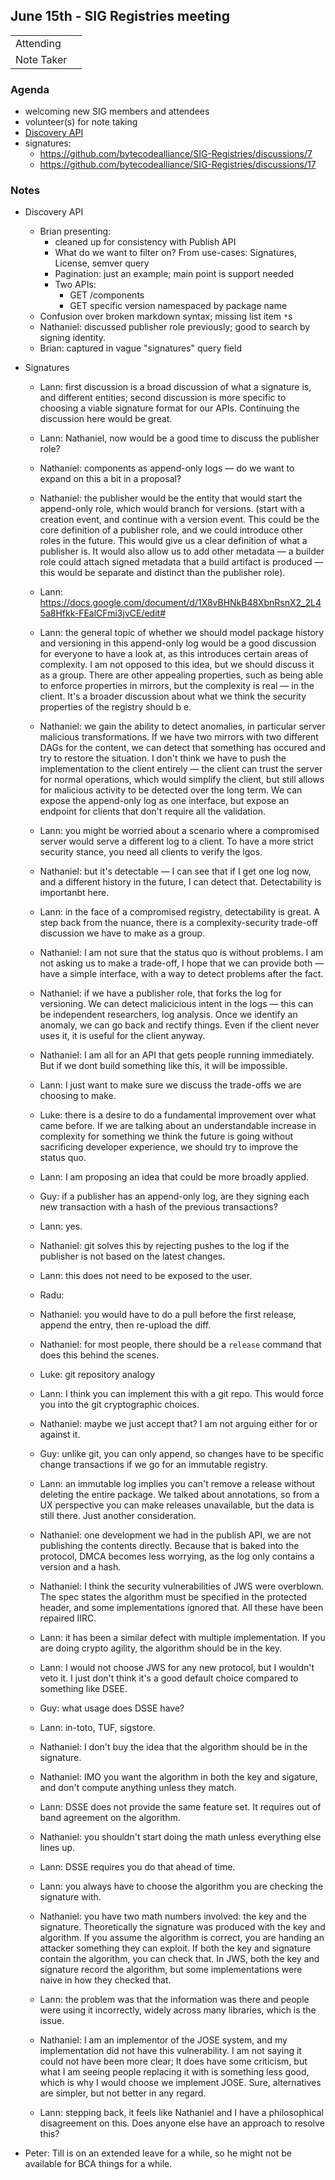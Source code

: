 ## June 15th - SIG Registries meeting

|          |      |
| -------- | -------- |
| Attending  |
| Note Taker | |

### Agenda
- welcoming new SIG members and attendees
- volunteer(s) for note taking
- [Discovery API](https://github.com/bytecodealliance/SIG-Registries/pull/16)
- signatures:
    - https://github.com/bytecodealliance/SIG-Registries/discussions/7
    - https://github.com/bytecodealliance/SIG-Registries/discussions/17


### Notes

* Discovery API
  * Brian presenting:
    * cleaned up for consistency with Publish API
    * What do we want to filter on? From use-cases:
      Signatures, License, semver query
    * Pagination: just an example; main point is support needed
    * Two APIs:
      * GET /components
      * GET specific version namespaced by package name
  * Confusion over broken markdown syntax; missing list item `*`s
  * Nathaniel: discussed publisher role previously; good to search by signing identity.
  * Brian: captured in vague "signatures" query field

* Signatures
  * Lann: first discussion is a broad discussion of what a signature is, and different entities; second discussion is more specific to choosing a viable signature format for our APIs. Continuing the discussion here would be great.
  * Lann: Nathaniel, now would be a good time to discuss the publisher role?
  * Nathaniel: components as append-only logs — do we want to expand on this a bit in a proposal?
  * Nathaniel: the publisher would be the entity that would start the append-only role, which would branch for versions. (start with a creation event, and continue with a version event. This could be the core definition of a publisher role, and we could introduce other roles in the future. This would give us a clear definition of what a publisher is. It would also allow us to add other metadata — a builder role could attach signed metadata that a build artifact is produced — this would be separate and distinct than the publisher role).
  * Lann: https://docs.google.com/document/d/1X8vBHNkB48XbnRsnX2_2L45a8Hfkk-FEalCFmi3jvCE/edit#
  * Lann: the general topic of whether we should model package history and versioning in this append-only log would be a good discussion for everyone to have a look at, as this introduces certain areas of complexity. I am not opposed to this idea, but we should discuss it as a group. There are other appealing properties, such as being able to enforce properties in mirrors, but the complexity is real — in the client. It's a broader discussion about what we think the security properties of the registry should b e.
  * Nathaniel: we gain the ability to detect anomalies, in particular server malicious transformations. If we have two mirrors with two different DAGs for the content, we can detect that something has occured and try to restore the situation. I don't think we have to push the implementation to the client entirely — the client can trust the server for normal operations, which would simplify the client, but still allows for malicious activity to be detected over the long term. We can expose the append-only log as one interface, but expose an endpoint for clients that don't require all the validation.
  * Lann: you might be worried about a scenario where a compromised server would serve a different log to a client. To have a more strict security stance, you need all clients to verify the lgos.
  * Nathaniel: but it's detectable — I can see that if I get one log now, and a different history in the future, I can detect that. Detectability is importanbt here.
  * Lann: in the face of a compromised registry, detectability is great. A step back from the nuance, there is a complexity-security trade-off discussion we have to make as a group.
  * Nathaniel: I am not sure that the status quo is without problems. I am not asking us to make a trade-off, I hope that we can provide both — have a simple interface, with a way to detect problems after the fact.
  * Nathaniel: if we have a publisher role, that forks the log for versioning. We can detect malicicious intent in the logs — this can be independent researchers, log analysis. Once we identify an anomaly, we can go back and rectify things. Even if the client never uses it, it is useful for the client anyway.
  * Nathaniel: I am all for an API that gets people running immediately. But if we dont build something like this, it will be impossible.
  * Lann: I just want to make sure we discuss the trade-offs we are choosing to make.
  * Luke: there is a desire to do a fundamental improvement over what came before. If we are talking about an understandable increase in complexity for something we think the future is going without sacrificing developer experience, we should try to improve the status quo.
  * Lann: I am proposing an idea that could be more broadly applied.
  * Guy: if a publisher has an append-only log, are they signing each new transaction with a hash of the previous transactions?
  * Lann: yes.
  * Nathaniel: git solves this by rejecting pushes to the log if the publisher is not based on the latest changes.
  * Lann: this does not need to be exposed to the user.
  * Radu:
  * Nathaniel: you would have to do a pull before the first release, append the entry, then re-upload the diff.
  * Nathaniel: for most people, there should be a `release` command that does this behind the scenes.
  * Luke: git repository analogy
  * Lann: I think you can implement this with a git repo. This would force you into the git cryptographic choices.
  * Nathaniel: maybe we just accept that? I am not arguing either for or against it.
  * Guy: unlike git, you can only append, so changes have to be specific change transactions if we go for an immutable registry.
  * Lann: an immutable log implies you can't remove a release without deleting the entire package. We talked about annotations, so from a UX perspective you can make releases unavailable, but the data is still there. Just another consideration.
  * Nathaniel: one development we had in the publish API, we are not publishing the contents directly. Because that is baked into the protocol, DMCA becomes less worrying, as the log only contains a version and a hash.

  * Nathaniel: I think the security vulnerabilities of JWS were overblown. The spec states the algorithm must be specified in the protected header, and some implementations ignored that. All these have been repaired IIRC.
  * Lann: it has been a similar defect with multiple implementation. If you are doing crypto agility, the algorithm should be in the key.
  * Lann: I would not choose JWS for any new protocol, but I wouldn't veto it. I just don't think it's a good default choice compared to something like DSEE.
  * Guy: what usage does DSSE have?
  * Lann: in-toto, TUF, sigstore.
  * Nathaniel: I don't buy the idea that the algorithm should be in the signature.
  * Nathaniel: IMO you want the algorithm in both the key and sigature, and don't compute anything unless they match.
  * Lann: DSSE does not provide the same feature set. It requires out of band agreement on the algorithm.
  * Nathaniel: you shouldn't start doing the math unless everything else lines up.
  * Lann: DSSE requires you do that ahead of time.
  * Lann: you always have to choose the algorithm you are checking the signature with.
  * Nathaniel: you have two math numbers involved: the key and the signature. Theoretically the signature was produced with the key and algorithm. If you assume the algorithm is correct, you are handing an attacker something they can exploit. If both the key and signature contain the algorithm, you can check that. In JWS, both the key and signature record the algorithm, but some implementations were naive in how they checked that.
  * Lann: the problem was that the information was there and people were using it incorrectly, widely across many libraries, which is the issue.
  * Nathaniel: I am an implementor of the JOSE system, and my implementation did not have this vulnerability. I am not saying it could not have been more clear; It does have some criticism, but what I am seeing people replacing it with is something less good, which is why I would choose we implement JOSE. Sure, alternatives are simpler, but not better in any regard.
  * Lann: stepping back, it feels like Nathaniel and I have a philosophical disagreement on this. Does anyone else have an approach to resolve this?

* Peter: Till is on an extended leave for a while, so he might not be available for BCA things for a while.
